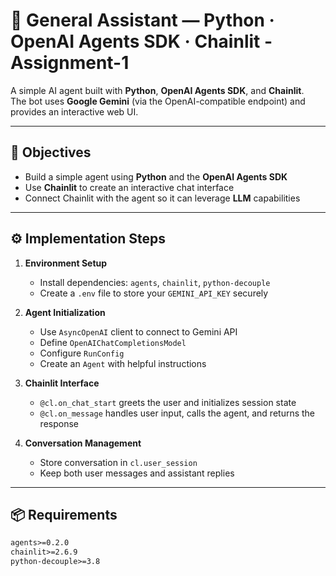 # 🧠 General Assistant — Python · OpenAI Agents SDK · Chainlit - Assignment-1

A simple AI agent built with **Python**, **OpenAI Agents SDK**, and **Chainlit**.  
The bot uses **Google Gemini** (via the OpenAI-compatible endpoint) and provides an interactive web UI.

---

## 🎯 Objectives

- Build a simple agent using **Python** and the **OpenAI Agents SDK**  
- Use **Chainlit** to create an interactive chat interface  
- Connect Chainlit with the agent so it can leverage **LLM** capabilities

---

## ⚙️ Implementation Steps

1. **Environment Setup**
   - Install dependencies: `agents`, `chainlit`, `python-decouple`
   - Create a `.env` file to store your `GEMINI_API_KEY` securely

2. **Agent Initialization**
   - Use `AsyncOpenAI` client to connect to Gemini API  
   - Define `OpenAIChatCompletionsModel`  
   - Configure `RunConfig`  
   - Create an `Agent` with helpful instructions  

3. **Chainlit Interface**
   - `@cl.on_chat_start` greets the user and initializes session state  
   - `@cl.on_message` handles user input, calls the agent, and returns the response  

4. **Conversation Management**
   - Store conversation in `cl.user_session`  
   - Keep both user messages and assistant replies  

---

## 📦 Requirements

```txt
agents>=0.2.0
chainlit>=2.6.9
python-decouple>=3.8
